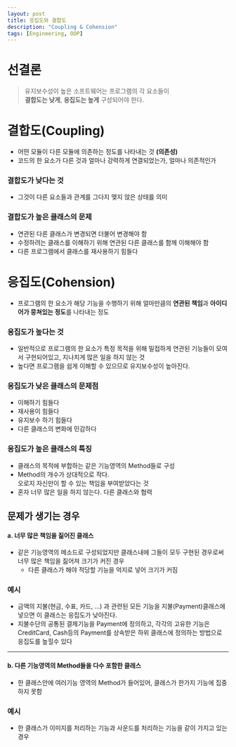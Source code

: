 ```yaml
---
layout: post
title: 응집도와 결합도
description: "Coupling & Cohension"
tags: [Engineering, OOP]
---
```

# 선결론
> 유지보수성이 높은 소프트웨어는 프로그램의 각 요소들이  
**결합도는 낮게**, **응집도는 높게** 구성되어야 한다.

# 결합도(Coupling)
- 어떤 모듈이 다른 모듈에 의존하는 정도를 나타내는 것 **(의존성)**
- 코드의 한 요소가 다른 것과 얼마나 강력하게 연결되었는가, 얼마나 의존적인가

### 결합도가 낮다는 것
- 그것이 다른 요소들과 관계를 그다지 맺지 않은 상태를 의미

### 결합도가 높은 클래스의 문제
- 연관된 다른 클래스가 변경되면 더불어 변경해야 함
- 수정하려는 클래스를 이해하기 위해 연관된 다른 클래스를 함께 이해해야 함
- 다른 프로그램에서 클래스를 재사용하기 힘들다

# 응집도(Cohension)
- 프로그램의 한 요소가 해당 기능을 수행하기 위해 얼마만큼의 **연관된 책임**과 **아이디어가 뭉쳐있는 정도**를 나타내는 정도

### 응집도가 높다는 것
- 일반적으로 프로그램의 한 요소가 특정 목적을 위해 밀접하게 연관된 기능들이 모여서 구현되어있고, 지나치게 많은 일을 하지 않는 것
- 높다면 프로그램을 쉽게 이해할 수 있으므로 유지보수성이 높아진다.

### 응집도가 낮은 클래스의 문제점
- 이해하기 힘들다
- 재사용이 힘들다
- 유지보수 하기 힘들다
- 다른 클래스의 변화에 민감하다

### 응집도가 높은 클래스의 특징
- 클래스의 목적에 부합하는 같은 기능영역의 Method들로 구성
- Method의 개수가 상대적으로 작다.  
오로지 자신만이 할 수 있는 책임을 부여받았다는 것
- 혼자 너무 많은 일을 하지 않는다. 다른 클래스와 협력

## 문제가 생기는 경우
#### a. 너무 많은 책임을 짊어진 클래스
- 같은 기능영역의 메소드로 구성되었지만 클래스내에 그들이 모두 구현된 경우로써 너무 많은 책임을 짊어져 크기가 커진 경우
    - 다른 클래스가 해야 적당할 기능을 억지로 넣어 크기가 커짐

### 예시
- 금액의 지불(현금, 수표, 카드, …) 과 관련된 모든 기능을 지불(Payment)클래스에 넣으면 이 클래스는 응집도가 낮아진다. 
- 지불수단의 공통된 결제기능을 Payment에 정의하고, 각각의 고유한 기능은 CreditCard, Cash등의 Payment를 상속받은 하위 클래스에 정의하는 방법으로 응집도를 높힐수 있다

***

#### b. 다른 기능영역의 Method들을 다수 포함한 클래스
- 한 클래스안에 여러기능 영역의 Method가 들어있어, 클래스가 한가지 기능에 집중하지 못함

### 예시
- 한 클래스가 이미지를 처리하는 기능과 사운드를 처리하는 기능을 같이 가지고 있는 경우